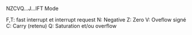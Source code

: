 NZCVQ...J...IFT Mode

F,T: fast interrupt et interrupt request
N: Negative
Z: Zero
V: Oveflow signé
C: Carry (retenu)
Q: Saturation et/ou overflow

